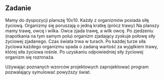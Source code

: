 ## Zadanie

Mamy do dyspozycji planszę 10x10.
Każdy z organizmów posiada siłę życiową.
Organizmy się poruszają o jedną kratkę (prócz trawy)
Na planszy mamy trawę, owcę i wilka. Owca zjada trawę, a wilk owcę.
Po zjedzeniu (napotkania na tym samym polu) organizm zjadający zyskuje połowę siły życiowej zjadanego.
Czas świata trwa w turach.
Po każdej turze siła życiowa każdego organizmu spada o zadaną wartość za wyjątkiem trawy, której siła życiowa rośnie.
Po uzyskaniu odpowiedniej siły życiowej organizm się rozmnaża.


Używając poznanych wzorców projektowych zaprojektować program pozwalający symulować powyższy świat.

